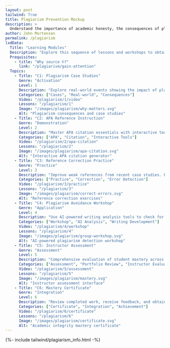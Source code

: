 ```yaml
---
layout: post 
tailwind: True
title: Plagiarism Prevention Mockup 
description: >
  Understand the importance of academic honesty, the consequences of plagiarism, and the skills needed to properly cite and reference sources.
author: John Mortensen
permalink: /plagiarism
lxdData:
  Title: "Learning Modules"
  Description: "Explore this sequence of lessons and workshops to obtain anti-plagiarism mastery certificate"
  Prequisites:
    - title: "Why source ©?"
      link: "/plagiarism/gain-attention"
  Topics:
    - Title: "C1: Plagiarism Case Studies"
      Genre: "Activation"
      Level: 1
      Description: "Explore real-world events showing the impact of plagiarism on students, professionals, and society. Learn from costly lawsuits and damaged reputations."
      Categories: ["Cases", "Real-world", "Consequences"]
      Video: "/plagiarism/1/video"
      Lessons: "/plagiarism/1"
      Image: "/images/plagiarism/why-matters.svg"
      Alt: "Plagiarism consequences and case studies"
    - Title: "C2: APA Reference Instruction"
      Genre: "Demonstration"
      Level: 2
      Description: "Master APA citation essentials with interactive tools. Practice with Salem's dilemma and create proper in-text citations and reference lists."
      Categories: ["APA", "Citation", "Interactive Tools"]
      Video: "/plagiarism/2/apa-citation"
      Lessons: "/plagiarism/2"
      Image: "/images/plagiarism/apa-citation.svg"
      Alt: "Interactive APA citation generator"
    - Title: "C3: Reference Correction Practice"
      Genre: "Practice"
      Level: 3
      Description: "Improve weak references from recent case studies. Practice identifying and correcting citation errors with guided exercises."
      Categories: ["Practice", "Correction", "Error Detection"]
      Video: "/plagiarism/3/practice"
      Lessons: "/plagiarism/3"
      Image: "/images/plagiarism/correct-errors.svg"
      Alt: "Reference correction exercises"
    - Title: "C4: Plagiarism Avoidance Workshop"
      Genre: "Application"
      Level: 4
      Description: "Use AI-powered writing analysis tools to check for plagiarism, improve thesis statements, and develop original content with proper citations."
      Categories: ["Workshop", "AI Analysis", "Writing Development"]
      Video: "/plagiarism/4/workshop"
      Lessons: "/plagiarism/4"
      Image: "/images/plagiarism/group-workshop.svg"
      Alt: "AI-powered plagiarism detection workshop"
    - Title: "C5: Instructor Assessment"
      Genre: "Assessment"
      Level: 5
      Description: "Comprehensive evaluation of student mastery across all modules. Instructors review portfolios and provide pass/retry determinations."
      Categories: ["Assessment", "Portfolio Review", "Instructor Evaluation"]
      Video: "/plagiarism/5/assessment"
      Lessons: "/plagiarism/5"
      Image: "/images/plagiarism/mastery.svg"
      Alt: "Instructor assessment interface"
    - Title: "C6: Mastery Certificate"
      Genre: "Integration"
      Level: 6
      Description: "Review completed work, receive feedback, and obtain your official APA citations mastery certificate. Celebrate your academic integrity achievement!"
      Categories: ["Certificate", "Integration", "Achievement"]
      Video: "/plagiarism/6/certificate"
      Lessons: "/plagiarism/6"
      Image: "/images/plagiarism/certificate.svg"
      Alt: "Academic integrity mastery certificate"
---
```

{%- include tailwind/plagiarism_info.html -%}
